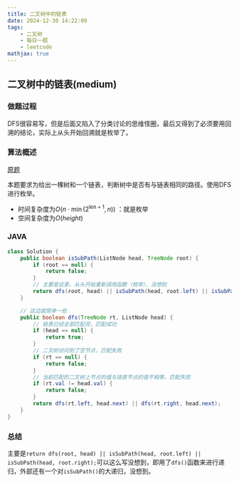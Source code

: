 ```yaml
---
title: 二叉树中的链表
date: 2024-12-30 14:22:09
tags:
    - 二叉树
    - 每日一题
    - leetcode
mathjax: true
---
```


## 二叉树中的链表(medium)
### 做题过程
DFS很容易写，但是后面又陷入了分类讨论的思维怪圈，最后又得到了必须要用回溯的结论，实际上从头开始回溯就是枚举了。

### 算法概述
[原题](https://leetcode.cn/problems/linked-list-in-binary-tree/description/)

本题要求为给出一棵树和一个链表，判断树中是否有与链表相同的路径。使用DFS进行枚举。
- 时间复杂度为$O(n \cdot \min(2^{\text{len}+1}, n))$ ：就是枚举
- 空间复杂度为$O(height)$

### JAVA
```java
class Solution {
    public boolean isSubPath(ListNode head, TreeNode root) {
        if (root == null) {
            return false;
        }
        // 主要是这里，从头开始重新调用函数（枚举），没想到
        return dfs(root, head) || isSubPath(head, root.left) || isSubPath(head, root.right);
    }

    // 这边就简单一些
    public boolean dfs(TreeNode rt, ListNode head) {
        // 链表已经全部匹配完，匹配成功
        if (head == null) {
            return true;
        }
        // 二叉树访问到了空节点，匹配失败
        if (rt == null) {
            return false;
        }
        // 当前匹配的二叉树上节点的值与链表节点的值不相等，匹配失败
        if (rt.val != head.val) {
            return false;
        }
        return dfs(rt.left, head.next) || dfs(rt.right, head.next);
    }
}
```

### 总结
主要是`return dfs(root, head) || isSubPath(head, root.left) || isSubPath(head, root.right);`可以这么写没想到，即用了`dfs()`函数来进行递归，外部还有一个对`isSubPath()`的大递归，没想到。


 
